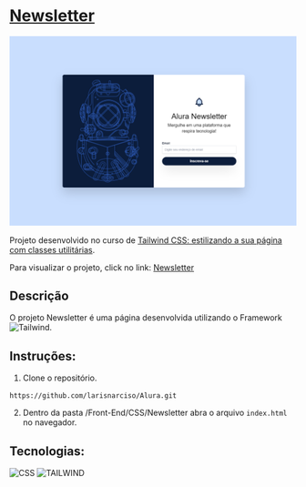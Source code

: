 # [Newsletter](https://larisnarciso.github.io/Alura/Front-End/CSS/Newsletter/index.html)

![Screenshot da tela inicial do Newsletter](./image/Newsletter.png)

Projeto desenvolvido no curso de [Tailwind CSS: estilizando a sua página com classes utilitárias](https://cursos.alura.com.br/course/tailwind-css-estilizando-pagina-classes-utilitarias).

Para visualizar o projeto, click no link: [Newsletter](https://larisnarciso.github.io/Alura/Front-End/CSS/Newsletter/index.html)

## Descrição

O projeto Newsletter é uma página desenvolvida utilizando o Framework ![Tailwind](https://tailwindcss.com/docs/installation).

## Instruções:

1. Clone o repositório.

```
https://github.com/larisnarciso/Alura.git
```

2. Dentro da pasta /Front-End/CSS/Newsletter abra o arquivo `index.html` no navegador.

## Tecnologias:

![CSS](https://img.shields.io/badge/css-%2320232a.svg?style=for-the-badge&logo=css3&logoColor=%2361dafb)
![TAILWIND](https://img.shields.io/badge/Tailwind-%2320232a.svg?style=for-the-badge&logo=Tailwind-CSS&logoColor=06B6D4)
